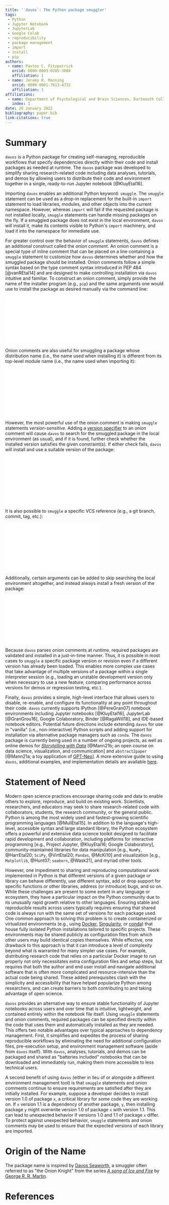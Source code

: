 ```yaml
---
title: '`davos`: The Python package smuggler'
tags:
 - Python
 - Jupyter Notebook
 - JupyterLab
 - Google Colab
 - reproducibility
 - package management
 - import
 - install
 - pip
authors:
 - name: Paxton C. Fitzpatrick
   orcid: 0000-0003-0205-3088
   affiliation: 1
 - name: Jeremy R. Manning
   orcid: 0000-0001-7613-4732
   affiliation: 1
affiliations:
 - name: Department of Psychological and Brain Sciences, Dartmouth College
   index: 1
date: 20 January 2022
bibliography: paper.bib
link-citations: true
---
```



# Summary

`davos` is a Python package for creating self-managing, reproducible workflows
that specify dependencies directly within their code and install packages as
needed at runtime. The `davos` package was developed to simplify sharing
research-related code including data analyses, tutorials, and demos by allowing
users to distribute their code and environment together in a single,
ready-to-run Jupyter notebook [@KluyEtal16].

Importing `davos` enables an additional Python keyword: `smuggle`. The `smuggle`
statement can be used as a drop-in replacement for the built-in `import`
statement to load libraries, modules, and other objects into the current
namespace. However, whereas `import` will fail if the requested package is not
installed locally, `smuggle` statements can handle missing packages on the fly.
If a smuggled package does not exist in the local environment, `davos` will
install it, make its contents visible to Python's `import` machinery, and load
it into the namespace for immediate use.

For greater control over the behavior of `smuggle` statements, `davos` defines 
an additional construct called the *onion comment*. An onion comment is a 
special type of inline comment that can be placed on a line containing a 
`smuggle` statement to customize how `davos` determines whether and how the
smuggled package should be installed. Onion comments follow a simple syntax
based on the type comment syntax introduced in PEP 484 [@vanREtal14] and are
designed to make controlling installation via `davos` intuitive and familiar. To
construct an onion comment, simply provide the name of the installer program
(e.g., `pip`) and the same arguments one would use to install the package as
desired manually via the command line:

![](snippets/snippet1.pdf)

Onion comments are also useful for smuggling a package whose distribution name
(i.e., the name used when installing it) is different from its top-level module
name (i.e., the name used when importing it):

![](snippets/snippet2.pdf)

However, the most powerful use of the onion comment is making `smuggle`
statements *version-sensitive*. Adding a [version
specifier](https://www.python.org/dev/peps/pep-0440/#version-specifiers) to an
onion comment will cause `davos` to search for the smuggled package in the local
environment (as usual), and if it is found, further check whether the
installed version satisfies the given constraint(s). If either check fails,
`davos` will install and use a suitable version of the package:

![](snippets/snippet3.pdf)

It is also possible to `smuggle` a specific VCS reference (e.g., a git branch,
commit, tag, etc.):

![](snippets/snippet4.pdf)

Additionally, certain arguments can be added to skip searching the local
environment altogether, and instead always install a fresh version of the
package:

![](snippets/snippet5.pdf)

Because `davos` parses onion comments at runtime, required packages are
validated and installed in a just-in-time manner. Thus, it is possible in most
cases to `smuggle` a specific package version or revision even if a different
version has already been loaded. This enables more complex use cases that take
advantage of multiple versions of a package within a single interpreter session
(e.g., loading an unstable development version only when necessary to use a new
feature, comparing performance across versions for demos or regression testing,
etc.).

Finally, `davos` provides a simple, high-level interface that allows users to
disable, re-enable, and configure its functionality at any point throughout
their code. `davos` currently supports IPython [@PereGran07] notebook
environments including Jupyter notebooks [@KluyEtal16], JupyterLab
[@GranGrou16], Google Colaboratory, Binder [@RagaWill18], and IDE-based notebook
editors. Potential future directions include extending `davos` for use in
"vanilla" (i.e., non-interactive) Python scripts and adding support for
installation via alternative package managers such as `conda`. The `davos`
package is currently being used in a number of ongoing projects, as well as
online demos for [*Storytelling with
Data*](https://github.com/ContextLab/storytelling-with-data) [@Mann21b\; an open
course on data science, visualization, and communication] and `abstract2paper`
[@Mann21a\; a toy application of
[GPT-Neo](https://github.com/EleutherAI/gpt-neo)]. A more extensive guide to
using `davos`, additional examples, and implementation details are available
[here](https://github.com/ContextLab/davos).


# Statement of Need

Modern open science practices encourage sharing code and data to enable others
to explore, reproduce, and build on existing work. Scientists, researchers, and
educators may seek to share research-related code with collaborators, students, the research
community, or the general public. Python is among the most widely used and
fastest-growing scientific programming languages [@MullEtal15]. In addition to
the language's high-level, accessible syntax and large standard library, the
Python ecosystem offers a powerful and extensive data science toolkit designed
to facilitate rapid development and collaboration, including platforms for
interactive programming [e.g., Project Jupyter, @KluyEtal16\; Google
Colaboratory], community-maintained libraries for data manipulation [e.g.,
`NumPy`, @HarrEtal20; `SciPy`, @VirtEtal20; `Pandas`, @McKi10] and
visualization [e.g., `Matplotlib`, @Hunt07; `seaborn`, @Wask21], and myriad
other tools.

However, one impediment to sharing and reproducing computational work
implemented in Python is that different versions of a given package or library
can behave differently, use different syntax, add or drop support for specific
functions or other libraries, address (or introduce) bugs, and so on. While 
these challenges are present to some extent in any language or ecosystem, they
have a particular impact on the Python community due to its unusually rapid
growth relative to other languages. Ensuring stable and reproducible results
across users typically requires ensuring that shared code is always run with the
same set of versions for each package used. One common approach to solving this
problem is to create containerized or virtualized environments (e.g., using
[Docker](https://www.docker.com/),
[Singularity](https://sylabs.io/singularity/), or
[conda](https://docs.conda.io/en/latest/)) that house fully isolated Python
installations tailored to specific projects. These environments may be
shared publicly as configuration files from which other users may
build identical copies themselves. While effective, one drawback to this 
approach is that it can introduce a level of complexity beyond what is 
warranted for many simpler use cases. For example, distributing research code that relies on a
particular Docker image to run properly not only necessitates extra 
configuration files and setup steps, but requires that both the author and end
user install and navigate additional software that is often more complicated and
resource-intensive than the actual code being shared. These added prerequisites
clash with the simplicity and accessibility that have helped popularize Python 
among researchers, and can create barriers to both contributing to and taking 
advantage of open science.


`davos` provides an alternative way to ensure stable functionality of 
Jupyter notebooks across users and over time that is intuitive, lightweight, and contained 
entirely within the notebook file itself. Using `smuggle` statements and onion 
comments, required packages can be specified directly within the code that uses 
them and automatically installed as they are needed. This offers two 
notable advantages over typical approaches to dependency management. First, it 
simplifies and expedites the process of sharing reproducible workflows by 
eliminating the need for additional configuration files, pre-execution setup, 
and environment management software (aside from `davos` itself). With `davos`, 
analyses, tutorials, and demos can be packaged and shared as "batteries 
included" notebooks that can be downloaded and immediately run, making them more
accessible to less technical users.


A second benefit of using `davos` (either in lieu of or alongside a different
environment management tool) is that `smuggle` statements and onion comments
continue to ensure requirements are satisfied after they are initially
installed. For example, suppose a developer decides to install version 1.0 of
package `x`, a critical library for some code they are working on. If `x`
version 1.1 is a dependency of another package, `y`, then installing package `y`
might overwrite version 1.0 of package `x` with version 1.1. This can lead to
unexpected behavior if versions 1.0 and 1.1 of package `x` differ. To protect
against unexpected behavior, `smuggle` statements and onion comments may be
used to ensure that the expected versions of each library are imported.

# Origin of the Name

The package name is inspired by [Davos
Seaworth](https://en.wikipedia.org/wiki/Davos_Seaworth), a smuggler often
referred to as "the Onion Knight" from the series [*A song of Ice and
Fire*](https://en.wikipedia.org/wiki/A_Song_of_Ice_and_Fire) by [George R. R.
Martin](https://en.wikipedia.org/wiki/George_R._R._Martin).


# References

